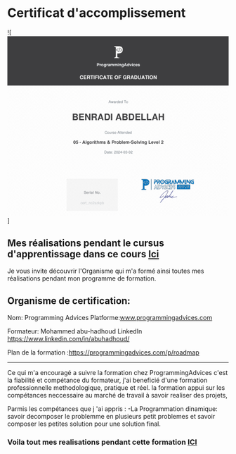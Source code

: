 # Certificat d'accomplissement

![![](../ProgrammingAdvices.com/Level__2/03__Certificate/src/Certificate__Algorithms__And__Problem__Solving__Level__2__Using__C++.png)]

## Mes réalisations pendant le cursus d'apprentissage dans ce cours [Ici](./Level__2/)

Je vous invite découvrir l'Organisme qui m'a formé ainsi toutes mes réalisations pendant mon programme de formation.   

## Organisme de certification:

Nom: Programming Advices Platforme:www.programmingadvices.com   

Formateur: Mohammed abu-hadhoud LinkedIn https://www.linkedin.com/in/abuhadhoud/  

Plan de la formation :https://programmingadvices.com/p/roadmap  

---

Ce qui m'a encouragé a suivre la formation chez ProgrammingAdvices c'est la fiabilité et compétance du formateur,
j'ai beneficié d'une formation professionnelle methodologique, pratique et réel. la formation appui sur les compétances neccessaire au marché de travail
à savoir realiser des projets,   

Parmis les compétances que j 'ai appris : 
-La Programmation dinamique: savoir decomposer le problemme en plusieurs petit problemes et savoir composer les petites solution
pour une solution final.

### Voila tout mes realisations pendant cette formation [ICI](./01__Mon__Parcours__Chez__ProgrammingAdvice)
